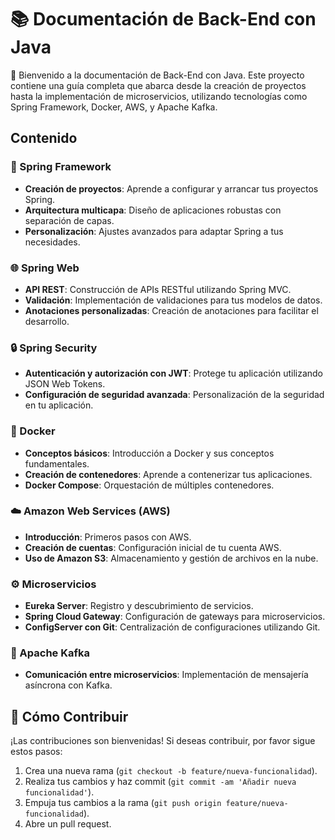 # 📚 Documentación de Back-End con Java

🚀 Bienvenido a la documentación de Back-End con Java. Este proyecto contiene una guía completa que abarca desde la creación de proyectos hasta la implementación de microservicios, utilizando tecnologías como Spring Framework, Docker, AWS, y Apache Kafka.

## Contenido

### 🌱 Spring Framework
- **Creación de proyectos**: Aprende a configurar y arrancar tus proyectos Spring.
- **Arquitectura multicapa**: Diseño de aplicaciones robustas con separación de capas.
- **Personalización**: Ajustes avanzados para adaptar Spring a tus necesidades.

### 🌐 Spring Web
- **API REST**: Construcción de APIs RESTful utilizando Spring MVC.
- **Validación**: Implementación de validaciones para tus modelos de datos.
- **Anotaciones personalizadas**: Creación de anotaciones para facilitar el desarrollo.

### 🔒 Spring Security
- **Autenticación y autorización con JWT**: Protege tu aplicación utilizando JSON Web Tokens.
- **Configuración de seguridad avanzada**: Personalización de la seguridad en tu aplicación.

### 🐳 Docker
- **Conceptos básicos**: Introducción a Docker y sus conceptos fundamentales.
- **Creación de contenedores**: Aprende a contenerizar tus aplicaciones.
- **Docker Compose**: Orquestación de múltiples contenedores.

### ☁️ Amazon Web Services (AWS)
- **Introducción**: Primeros pasos con AWS.
- **Creación de cuentas**: Configuración inicial de tu cuenta AWS.
- **Uso de Amazon S3**: Almacenamiento y gestión de archivos en la nube.

### ⚙️ Microservicios
- **Eureka Server**: Registro y descubrimiento de servicios.
- **Spring Cloud Gateway**: Configuración de gateways para microservicios.
- **ConfigServer con Git**: Centralización de configuraciones utilizando Git.

### 🔄 Apache Kafka
- **Comunicación entre microservicios**: Implementación de mensajería asíncrona con Kafka.
  
## 🤝 Cómo Contribuir

¡Las contribuciones son bienvenidas! Si deseas contribuir, por favor sigue estos pasos:

1. Crea una nueva rama (`git checkout -b feature/nueva-funcionalidad`).
2. Realiza tus cambios y haz commit (`git commit -am 'Añadir nueva funcionalidad'`).
3. Empuja tus cambios a la rama (`git push origin feature/nueva-funcionalidad`).
4. Abre un pull request.

